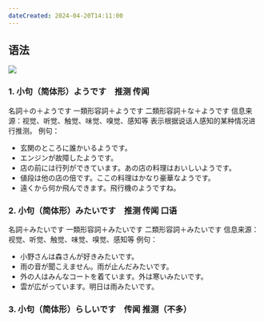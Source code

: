```yaml
---
dateCreated: 2024-04-20T14:11:00
---
```

## 语法
![](https://imgur.com/Ko7R5GV.png)
### 1. 小句（简体形）ようです　推测 传闻
名詞＋の＋ようです
一類形容詞＋ようです
二類形容詞＋な＋ようです
信息来源：视觉、听觉、触觉、味觉、嗅觉、感知等
表示根据说话人感知的某种情况进行推测。
例句：
- 玄関のところに誰かいるようです。
- エンジンが故障したようです。
- 店の前には行列ができています。あの店の料理はおいしいようです。
- 値段は他の店の倍です。ここの料理はかなり豪華なようです。
- 遠くから何か飛んできます。飛行機のようですね。
### 2. 小句（简体形）みたいです　推测 传闻 口语
名詞＋みたいです
一類形容詞＋みたいです
二類形容詞＋みたいです
信息来源：视觉、听觉、触觉、味觉、嗅觉、感知等
例句：
- 小野さんは森さんが好きみたいです。
- 雨の音が聞こえません。雨が止んだみたいです。
- 外の人はみんなコートを着ています。外は寒いみたいです。
- 雲が広がっています。明日は雨みたいです。
### 3. 小句（简体形）らしいです　传闻 推测（不多）

